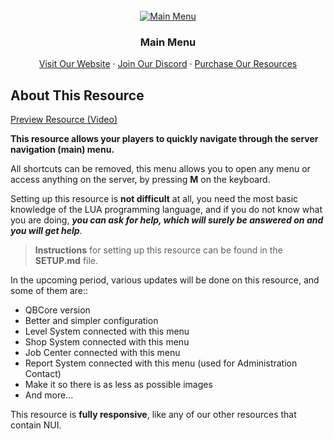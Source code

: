 <div id="top"></div>

<br />
<div align="center">
  <a href="https://infinity-devt.com">
    <img src="https://i.imgur.com/beMQ4GD.png" alt="Main Menu">
  </a>

  <h3 align="center">Main Menu</h3>

  <p align="center">
    <a href="http://infinity-devt.com">Visit Our Website</a>
    ·
    <a href="https://discord.gg/WRknrjMZAS">Join Our Discord</a>
    ·
    <a href="https://infinitydevelopment.tebex.io">Purchase Our Resources</a>
  </p>
</div>

## About This Resource

<a href="https://streamable.com/6r46nm">Preview Resource (Video)</a>

**This resource allows your players to quickly navigate through the server navigation (main) menu.**

All shortcuts can be removed, this menu allows you to open any menu or access anything on the server, by pressing **M** on the keyboard.

Setting up this resource is **not difficult** at all, you need the most basic knowledge of the LUA programming language, and if you do not know what you are doing, ***you can ask for help, which will surely be answered on and you will get help***.

> **Instructions** for setting up this resource can be found in the **SETUP.md** file.

In the upcoming period, various updates will be done on this resource, and some of them are::
* QBCore version
* Better and simpler configuration
* Level System connected with this menu
* Shop System connected with this menu
* Job Center connected with this menu
* Report System connected with this menu (used for Administration Contact)
* Make it so there is as less as possible images
* And more...

This resource is **fully responsive**, like any of our other resources that contain NUI.
